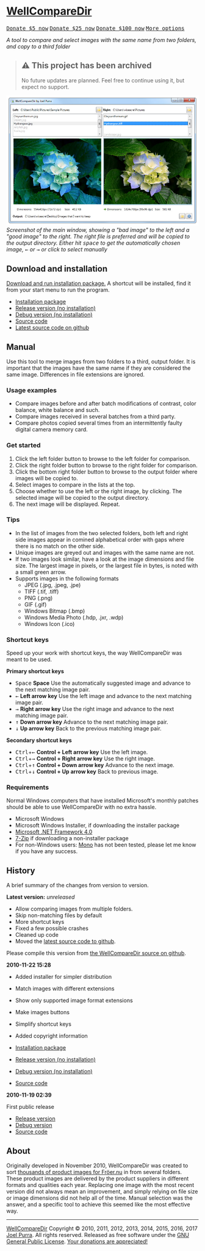 # [WellCompareDir](https://joelpurra.com/projects/WellCompareDir/)

<p class="donate">
  <a href="https://joelpurra.com/donate/proceed/?amount=5&currency=usd"><kbd>Donate $5 now</kbd></a>
  <a href="https://joelpurra.com/donate/proceed/?amount=25&currency=usd"><kbd>Donate $25 now</kbd></a>
  <a href="https://joelpurra.com/donate/proceed/?amount=100&currency=usd&invoice=true"><kbd>Donate $100 now</kbd></a>
  <a href="https://joelpurra.com/donate/"><kbd>More options</kbd></a>
</p>

*A tool to compare and select images with the same name from two folders, and copy to a third folder*



> ## ⚠️ This project has been archived
>
> No future updates are planned. Feel free to continue using it, but expect no support.



[![Screenshot of the main window of WellCompareDir from 2010-11-22](./WellCompareDir.Web/screenshot/2010-11-22/wellcomparedir_main_window_2010-11-22_1528_01.jpg)](https://joelpurra.com/projects/WellCompareDir/)  
*Screenshot of the main window, showing a "bad image" to the left and a "good image" to the right. The right file is preferred and will be copied to the output directory. Either hit <kbd>space</kbd> to get the automatically chosen image, <kbd>←</kbd> or <kbd>→</kbd> or click to select manually*



## Download and installation

[Download and run installation package.](https://files.joelpurra.com/projects/wellcomparedir/2010-11-22_1528/WellCompareDir.Installer.msi) A shortcut will be installed, find it from your start menu to run the program.


- <a href="https://files.joelpurra.com/projects/wellcomparedir/2010-11-22_1528/WellCompareDir.Installer.msi">Installation package</a>
- <a href="https://files.joelpurra.com/projects/wellcomparedir/2010-11-22_1528/WellCompareDir_2010-11-22_1528_release.7z">Release version (no installation)</a>
- <a href="https://files.joelpurra.com/projects/wellcomparedir/2010-11-22_1528/WellCompareDir_2010-11-22_1528_debug.7z">Debug version (no installation)</a>
- <a href="https://files.joelpurra.com/projects/wellcomparedir/2010-11-22_1528/WellCompareDir_2010-11-22_1528_source.7z">Source code</a>
- <a href="https://joelpurra.github.io/wellcomparedir/">Latest source code on github</a>



## Manual

Use this tool to merge images from two folders to a third, output folder. It is important that the images have the same name if they are considered the same image. Differences in file extensions are ignored.



### Usage examples

- Compare images before and after batch modifications of contrast, color balance, white balance and such.
- Compare images received in several batches from a third party.
- Compare photos copied several times from an intermittently faulty digital camera memory card.



### Get started

1. Click the left folder button to browse to the left folder for comparison.
1. Click the right folder button to browse to the right folder for comparison.
1. Click the bottom right folder button to browse to the output folder where images will be copied to.
1. Select images to compare in the lists at the top.
1. Choose whether to use the left or the right image, by clicking. The selected image will be copied to the output directory.
1. The next image will be displayed. Repeat.



### Tips

- In the list of images from the two selected folders, both left and right side images appear in comined alphabetical order with gaps where there is no match on the other side.
- Unique images are greyed out and images with the same name are not.
- If two images look similar, have a look at the image dimensions and file size. The largest image in pixels, or the largest file in bytes, is noted with a small green arrow.
- Supports images in the following formats
  - JPEG (.jpg, .jpeg, .jpe)
  - TIFF (.tif, .tiff)
  - PNG (.png)
  - GIF (.gif)
  - Windows Bitmap (.bmp)
  - Windows Media Photo (.hdp, .jxr, .wdp)
  - Windows Icon (.ico)



### Shortcut keys

Speed up your work with shortcut keys, the way WellCompareDir was meant to be used.


**Primary shortcut keys**


- <kbd>Space</kbd> **Space** Use the automatically suggested image and advance to the next matching image pair.
- <kbd>←</kbd> **Left arrow key** Use the left image and advance to the next matching image pair.
- <kbd>→</kbd> **Right arrow key** Use the right image and advance to the next matching image pair.
- <kbd>↑</kbd> **Down arrow key** Advance to the next matching image pair.
- <kbd>↓</kbd> **Up arrow key** Back to the previous matching image pair.



**Secondary shortcut keys**

- <kbd>Ctrl</kbd>+<kbd>←</kbd> **Control + Left arrow key** Use the left image.
- <kbd>Ctrl</kbd>+<kbd>→</kbd> **Control + Right arrow key** Use the right image.
- <kbd>Ctrl</kbd>+<kbd>↑</kbd> **Control + Down arrow key** Advance to the next image.
- <kbd>Ctrl</kbd>+<kbd>↓</kbd> **Control + Up arrow key** Back to previous image.



### Requirements

Normal Windows computers that have installed Microsoft's monthly patches should be able to use WellCompareDir with no extra hassle.

- Microsoft Windows
- Microsoft Windows Installer, if downloading the installer package
- <a href="https://www.microsoft.com/net/">Microsoft .NET Framework 4.0</a>
- <a href="https://www.7-zip.org/">7-Zip</a> if downloading a non-installer package
- For non-Windows users: <a href="https://www.mono-project.com/">Mono</a> has not been tested, please let me know if you have any success.



## History

A brief summary of the changes from version to version.



**Latest version:** *unreleased*

- Allow comparing images from multiple folders.
- Skip non-matching files by default
- More shortcut keys
- Fixed a few possible crashes
- Cleaned up code
- Moved the [latest source code to github](https://joelpurra.github.io/wellcomparedir/).

Please compile this version from [the WellCompareDir source on github](https://joelpurra.github.io/wellcomparedir/).



**2010-11-22 15:28**

- Added installer for simpler distribution
- Match images with different extensions
- Show only supported image format extensions
- Make images buttons
- Simplify shortcut keys
- Added copyright information


- <a href="https://files.joelpurra.com/projects/wellcomparedir/2010-11-22_1528/WellCompareDir.Installer.msi">Installation package</a>
- <a href="https://files.joelpurra.com/projects/wellcomparedir/2010-11-22_1528/WellCompareDir_2010-11-22_1528_release.7z">Release version (no installation)</a>
- <a href="https://files.joelpurra.com/projects/wellcomparedir/2010-11-22_1528/WellCompareDir_2010-11-22_1528_debug.7z">Debug version (no installation)</a>
- <a href="https://files.joelpurra.com/projects/wellcomparedir/2010-11-22_1528/WellCompareDir_2010-11-22_1528_source.7z">Source code</a>


**2010-11-19 02:39**

First public release

- <a href="https://files.joelpurra.com/projects/wellcomparedir/2010-11-19_0239/WellCompareDir_2010-11-19_0239_release.7z">Release version</a>
- <a href="https://files.joelpurra.com/projects/wellcomparedir/2010-11-19_0239/WellCompareDir_2010-11-19_0239_debug.7z">Debug version</a>
- <a href="https://files.joelpurra.com/projects/wellcomparedir/2010-11-19_0239/WellCompareDir_2010-11-19_0239_source.7z">Source code</a>



## About

Originally developed in November 2010, WellCompareDir was created to sort <a href="https://www.froer.nu/search/random/">thousands of product images for Fröer.nu</a> in from several folders. These product images are delivered by the product suppliers in different formats and qualities each year. Replacing one image with the most recent version did not always mean an improvement, and simply relying on file size or image dimensions did not help all of the time. Manual selection was the answer, and a specific tool to achieve this seemed like the most effective way.



---



[WellCompareDir](https://joelpurra.com/projects/WellCompareDir/) Copyright &copy; 2010, 2011, 2012, 2013, 2014, 2015, 2016, 2017 [Joel Purra](https://joelpurra.com/). All rights reserved. Released as free software under the [GNU General Public License](https://www.gnu.org/licenses/gpl.html). [Your donations are appreciated!](https://joelpurra.com/donate/)
